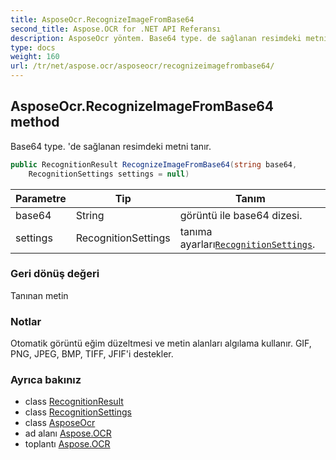 ```yaml
---
title: AsposeOcr.RecognizeImageFromBase64
second_title: Aspose.OCR for .NET API Referansı
description: AsposeOcr yöntem. Base64 type. de sağlanan resimdeki metni tanır.
type: docs
weight: 160
url: /tr/net/aspose.ocr/asposeocr/recognizeimagefrombase64/
---
```

## AsposeOcr.RecognizeImageFromBase64 method

Base64 type. 'de sağlanan resimdeki metni tanır.

```csharp
public RecognitionResult RecognizeImageFromBase64(string base64, 
    RecognitionSettings settings = null)
```

| Parametre | Tip | Tanım |
| --- | --- | --- |
| base64 | String | görüntü ile base64 dizesi. |
| settings | RecognitionSettings | tanıma ayarları[`RecognitionSettings`](../../recognitionsettings/). |

### Geri dönüş değeri

Tanınan metin

### Notlar

Otomatik görüntü eğim düzeltmesi ve metin alanları algılama kullanır. GIF, PNG, JPEG, BMP, TIFF, JFIF'i destekler.

### Ayrıca bakınız

* class [RecognitionResult](../../recognitionresult/)
* class [RecognitionSettings](../../recognitionsettings/)
* class [AsposeOcr](../)
* ad alanı [Aspose.OCR](../../asposeocr/)
* toplantı [Aspose.OCR](../../../)


